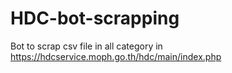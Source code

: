 # HDC-bot-scrapping
Bot to scrap csv file in all category in https://hdcservice.moph.go.th/hdc/main/index.php
